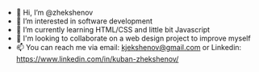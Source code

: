 - 👋 Hi, I’m @zhekshenov
- 👀 I’m interested in software development
- 🌱 I’m currently learning HTML/CSS and little bit Javascript
- 💞️ I'm looking to collaborate on a web design project to improve myself
- 📫 You can reach me via email: kjekshenov@gmail.com or Linkedin: https://www.linkedin.com/in/kuban-zhekshenov/

<!---
zhekshenov/zhekshenov is a ✨ special ✨ repository because its `README.md` (this file) appears on your GitHub profile.
You can click the Preview link to take a look at your changes.
--->
